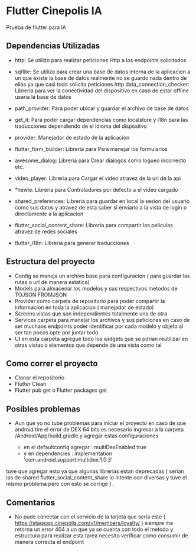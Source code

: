 # Flutter Cinepolis IA

Prueba de flutter para IA

## Dependencias Utilizadas

* http: Se utilizo para realizar peticiones Http  a los endpoints solicitados
  
* sqflite: Se utilizo para crear una base de datos interna de la aplicacion a un que existe la base de datos realmente no se guardo nada dentro de ellas ya que casi todo solicita peticiones http  data_connection_checker: Libreria para ver la conectividad del dispositivo en caso de estar offline usaria la base de datos

* path_provider: Para poder ubicar y guardar el archivo de base de datos

* get_it: Para poder cargar dependencias como localstore y i18n para las traducciones dependiendo de el idioma del dispositvo

* provider: Manejador de estado de la aplicacion 

* flutter_form_builder: Libreria para Para manejar los formularios

* awesome_dialog: Libreria para Crear dialogos como logueo incorrecto etc.

* video_player: Libreria para Cargar el video atravez de la url de la api

* *hewie: Libreria para Controladores por defecto a el video cargado

* shared_preferences: Libreria para guardar en local la sesion del usuario como sus datos y atravez de esta saber si enviarlo a la vista de login o directamente a la aplicacion

* flutter_social_content_share: Libreria para  compartir las peliculas atravez de redes sociales

* flutter_i18n: Libreria para generar traducciones 

## Estructura del proyecto

* Config se maneja un archivo base para configuracion ( para guardar las rutas o url de manera estatica)
* Models para almacenar los modelos y sus respectivos metodos de TOJSON FROMJSON
* Provider como carpeta de repositorio para poder compartir la informacion en toda la aplicacion ( manejador de estado)
* Screens vistas que son independientes totalmente una de otra
* Services carpeta para manejar los archivos y sus peticiones en caso de ser muchaos endpoints poder identificar por cada modelo y objeto al ser tan pocos opte por juntar todo
* UI en esta carpeta agregue todo los widgets que se pdrian reutilizar en otras vistas o elementos que depende de una vista como tal

## Como correr el proyecto

* Clonar el repositorio
* Flutter Clean
* Flutter pub get o Flutter packages get

## Posibles problemas 

* Aun que yo no tube problemas para iniciar el proyecto en caso de que android tire el error de DEX 64 bits es necesario ingresar a la carpeta /Android/App/build.gradle y agregar estas configuraciones 

    * en el defaultconfig agregar   :      multiDexEnabled true
    * y en dependencies :    implementation 'com.android.support:multidex:1.0.3'

tuve que agregar esto ya que algunas librerias estan deprecadas ( serian las de shared flutter_social_content_share lo intente con diversas y tuve el mismo problema pero con esto se corrige ) .

## Comentarios 
* No pude conectar con el servicio de la tarjeta  que seria este (  https://stageapi.cinepolis.com/v1/members/loyalty/ ) siempre me retorna un error 404 a un que ya se cuenta con todo el metodo y estructura para realizar esta tarea necesito verificar como consumir de manera correcta el endpoint 